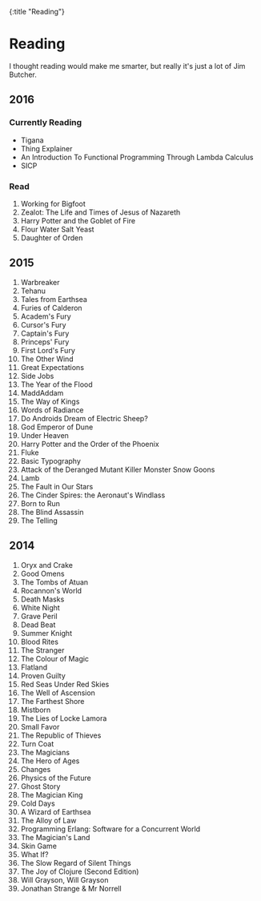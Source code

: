 {:title "Reading"}

# Reading

I thought reading would make me smarter, but really it's just a lot of Jim Butcher.

## 2016

### Currently Reading

* Tigana
* Thing Explainer
* An Introduction To Functional Programming Through Lambda Calculus
* SICP

### Read

1. Working for Bigfoot
2. Zealot: The Life and Times of Jesus of Nazareth
3. Harry Potter and the Goblet of Fire
4. Flour Water Salt Yeast
5. Daughter of Orden

## 2015

1.  Warbreaker
2.  Tehanu
3.  Tales from Earthsea
4.  Furies of Calderon
5.  Academ's Fury
6.  Cursor's Fury
7.  Captain's Fury
8.  Princeps' Fury
9.  First Lord's Fury
10. The Other Wind
11. Great Expectations
12. Side Jobs
13. The Year of the Flood
14. MaddAddam
15. The Way of Kings
16. Words of Radiance
17. Do Androids Dream of Electric Sheep?
18. God Emperor of Dune
19. Under Heaven
20. Harry Potter and the Order of the Phoenix
21. Fluke
22. Basic Typography
23. Attack of the Deranged Mutant Killer Monster Snow Goons
24. Lamb
25. The Fault in Our Stars
26. The Cinder Spires: the Aeronaut's Windlass
27. Born to Run
28. The Blind Assassin
29. The Telling

## 2014

1.  Oryx and Crake
2.  Good Omens
3.  The Tombs of Atuan
4.  Rocannon's World
5.  Death Masks
6.  White Night
7.  Grave Peril
8.  Dead Beat
9.  Summer Knight
10. Blood Rites
11. The Stranger
12. The Colour of Magic
13. Flatland
14. Proven Guilty
15. Red Seas Under Red Skies
16. The Well of Ascension
17. The Farthest Shore
18. Mistborn
19. The Lies of Locke Lamora
20. Small Favor
21. The Republic of Thieves
22. Turn Coat
23. The Magicians
24. The Hero of Ages
25. Changes
26. Physics of the Future
27. Ghost Story
28. The Magician King
29. Cold Days
30. A Wizard of Earthsea
31. The Alloy of Law
32. Programming Erlang: Software for a Concurrent World
33. The Magician's Land
34. Skin Game
35. What If?
35. The Slow Regard of Silent Things
37. The Joy of Clojure (Second Edition)
38. Will Grayson, Will Grayson
39. Jonathan Strange & Mr Norrell
